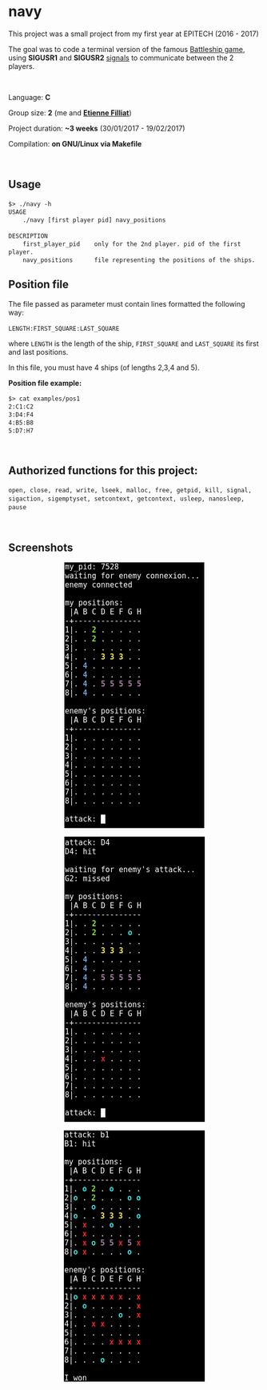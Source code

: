 # navy

This project was a small project from my first year at EPITECH (2016 - 2017)

The goal was to code a terminal version of the famous [Battleship game](https://en.wikipedia.org/wiki/Battleship_(game)),
using **SIGUSR1** and **SIGUSR2** [signals](https://en.wikipedia.org/wiki/Signal_(IPC)) to communicate between the 2 players.

<br>

Language: **C**

Group size: **2** (me and [**Etienne Filliat**](https://github.com/EtienneFilliat))

Project duration: **~3 weeks** (30/01/2017 - 19/02/2017)

Compilation: **on GNU/Linux via Makefile**

<br>

## Usage

```
$> ./navy -h
USAGE
	./navy [first player pid] navy_positions

DESCRIPTION
	first_player_pid	only for the 2nd player. pid of the first player.
	navy_positions		file representing the positions of the ships.
```

## Position file

The file passed as parameter must contain lines formatted the following way:

`LENGTH:FIRST_SQUARE:LAST_SQUARE`

where `LENGTH` is the length of the ship, `FIRST_SQUARE` and `LAST_SQUARE` its first and last positions.

In this file, you must have 4 ships (of lengths 2,3,4 and 5).

**Position file example:**

```
$> cat examples/pos1
2:C1:C2
3:D4:F4
4:B5:B8
5:D7:H7
```
<br>

## Authorized functions for this project:

`open, close, read, write, lseek, malloc, free, getpid, kill, signal,
sigaction, sigemptyset, setcontext, getcontext, usleep, nanosleep, pause`

<br>

## Screenshots

<p align="center">
  <img src="screenshots/screenshot1.png"/>
</p>
<p align="center">
  <img src="screenshots/screenshot2.png"/>
</p>
<p align="center">
  <img src="screenshots/screenshot3.png"/>
</p>
